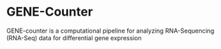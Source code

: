 # GENE-Counter

GENE-counter is a computational pipeline for analyzing RNA-Sequencing (RNA-Seq) data for differential gene expression
